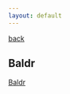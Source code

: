 ```yaml
---
layout: default
---
```

[back](./)  
## Baldr  

[Baldr](https://www.sophos.com/en-us/medialibrary/PDFs/technical-papers/baldr-vs-the-world.pdf)